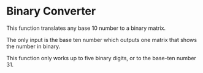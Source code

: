 # Binary Converter

 This function translates any base 10 number to a binary matrix.
 
 The only input is the base ten number which outputs one matrix that shows the number in binary.
 
 This function only works up to five binary digits, or to the base-ten number 31. 

